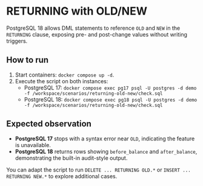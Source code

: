 # RETURNING with OLD/NEW

PostgreSQL 18 allows DML statements to reference `OLD` and `NEW` in the `RETURNING` clause, exposing pre- and post-change values without writing triggers.

## How to run
1. Start containers: `docker compose up -d`.
2. Execute the script on both instances:
   - PostgreSQL 17: `docker compose exec pg17 psql -U postgres -d demo -f /workspace/scenarios/returning-old-new/check.sql`
   - PostgreSQL 18: `docker compose exec pg18 psql -U postgres -d demo -f /workspace/scenarios/returning-old-new/check.sql`

## Expected observation
- **PostgreSQL 17** stops with a syntax error near `OLD`, indicating the feature is unavailable.
- **PostgreSQL 18** returns rows showing `before_balance` and `after_balance`, demonstrating the built-in audit-style output.

You can adapt the script to run `DELETE ... RETURNING OLD.*` or `INSERT ... RETURNING NEW.*` to explore additional cases.
